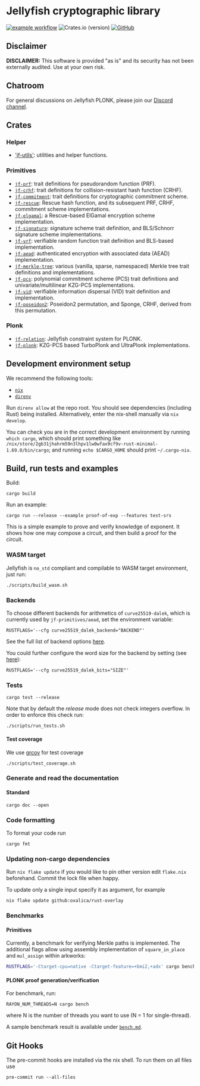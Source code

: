 # Jellyfish cryptographic library

[![example workflow](https://github.com/EspressoSystems/jellyfish/actions/workflows/build.yml/badge.svg)](https://github.com/EspressoSystems/jellyfish/actions)
![Crates.io (version)](https://img.shields.io/crates/dv/jf-plonk/0.1.0)
[![GitHub](https://img.shields.io/github/license/EspressoSystems/jellyfish)](https://github.com/EspressoSystems/jellyfish/blob/main/LICENSE)

## Disclaimer

**DISCLAIMER:** This software is provided "as is" and its security has not been externally audited. Use at your own risk.

## Chatroom

For general discussions on Jellyfish PLONK, please join our [Discord channel](https://discord.gg/GJa4gznGfU).

## Crates

### Helper
- ['jf-utils'](utilities): utilities and helper functions.

### Primitives
- [`jf-prf`](prf): trait definitions for pseudorandom function (PRF).
- [`jf-crhf`](crhf): trait definitions for collision-resistant hash function (CRHF).
- [`jf-commitment`](commitment): trait definitions for cryptographic commitment scheme.
- [`jf-rescue`](rescue): Rescue hash function, and its subsequent PRF, CRHF, commitment scheme implementations.
- [`jf-elgamal`](elgamal): a Rescue-based ElGamal encryption scheme implementation.
- [`jf-signature`](signature): signature scheme trait definition, and BLS/Schnorr signature scheme implementations.
- [`jf-vrf`](vrf): verifiable random function trait definition and BLS-based implementation.
- [`jf-aead`](aead): authenticated encryption with associated data (AEAD) implementation.
- [`jf-merkle-tree`](merkle_tree): various (vanilla, sparse, namespaced) Merkle tree trait definitions and implementations.
- [`jf-pcs`](pcs): polynomial commitment scheme (PCS) trait definitions and univariate/multilinear KZG-PCS implementations.
- [`jf-vid`](vid): verifiable information dispersal (VID) trait definition and implementation.
- [`jf-poseidon2`](poseidon2): Poseidon2 permutation, and Sponge, CRHF, derived from this permutation.

### Plonk
- [`jf-relation`](relation): Jellyfish constraint system for PLONK.
- [`jf-plonk`](plonk): KZG-PCS based TurboPlonk and UltraPlonk implementations.

## Development environment setup

We recommend the following tools:

- [`nix`](https://nixos.org/download.html)
- [`direnv`](https://direnv.net/docs/installation.html)

Run `direnv allow` at the repo root. You should see dependencies (including Rust) being installed.
Alternatively, enter the nix-shell manually via `nix develop`.

You can check you are in the correct development environment by running `which cargo`, which should print
something like `/nix/store/2gb31jhahrm59n3lhpv1lw0wfax9cf9v-rust-minimal-1.69.0/bin/cargo`;
and running `echo $CARGO_HOME` should print `~/.cargo-nix`.

## Build, run tests and examples

Build:

```
cargo build
```

Run an example:

```
cargo run --release --example proof-of-exp --features test-srs
```

This is a simple example to prove and verify knowledge of exponent.
It shows how one may compose a circuit, and then build a proof for the circuit.

### WASM target

Jellyfish is `no_std` compliant and compilable to WASM target environment, just run:

```
./scripts/build_wasm.sh
```

### Backends

To choose different backends for arithmetics of `curve25519-dalek`, which is currently
used by `jf-primitives/aead`, set the environment variable:

```
RUSTFLAGS='--cfg curve25519_dalek_backend="BACKEND"'
```

See the full list of backend options [here](https://github.com/dalek-cryptography/curve25519-dalek#backends).

You could further configure the word size for the backend by setting (see [here](https://github.com/dalek-cryptography/curve25519-dalek#word-size-for-serial-backends)):

```
RUSTFLAGS='--cfg curve25519_dalek_bits="SIZE"'
```

### Tests

```
cargo test --release
```

Note that by default the _release_ mode does not check integers overflow.
In order to enforce this check run:

```
./scripts/run_tests.sh
```

#### Test coverage

We use [grcov](https://github.com/mozilla/grcov) for test coverage

```
./scripts/test_coverage.sh
```

### Generate and read the documentation

#### Standard

```
cargo doc --open
```

### Code formatting

To format your code run

```
cargo fmt
```

### Updating non-cargo dependencies

Run `nix flake update` if you would like to pin other version edit `flake.nix`
beforehand. Commit the lock file when happy.

To update only a single input specify it as argument, for example

    nix flake update github:oxalica/rust-overlay

### Benchmarks

#### Primitives

Currently, a benchmark for verifying Merkle paths is implemented.
The additional flags allow using assembly implementation of `square_in_place` and `mul_assign` within arkworks:

```bash
RUSTFLAGS='-Ctarget-cpu=native -Ctarget-feature=+bmi2,+adx' cargo bench --bench=merkle_path
```

#### PLONK proof generation/verification

For benchmark, run:

```
RAYON_NUM_THREADS=N cargo bench
```

where N is the number of threads you want to use (N = 1 for single-thread).

A sample benchmark result is available under [`bench.md`](./bench.md).

## Git Hooks

The pre-commit hooks are installed via the nix shell. To run them on all files use

```
pre-commit run --all-files
```
